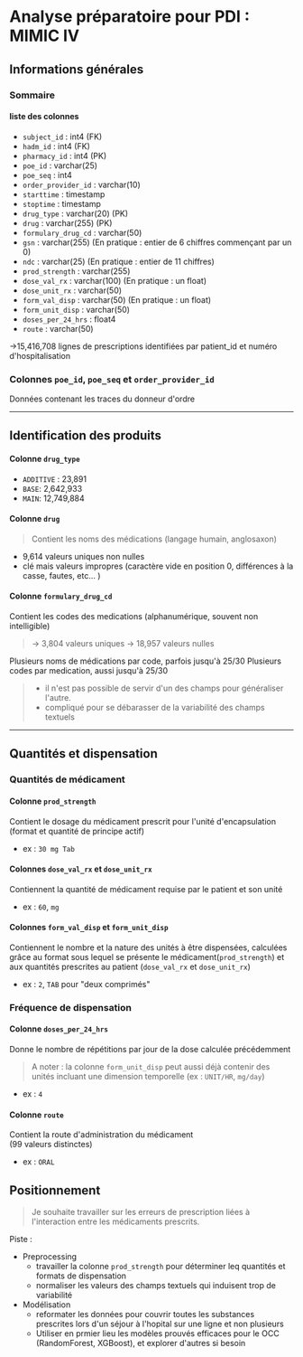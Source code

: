 # Analyse préparatoire pour PDI : MIMIC IV 

## Informations générales

### Sommaire

#### liste des colonnes

 - `subject_id` : int4  (FK)
 - `hadm_id` : int4   (FK)
 - `pharmacy_id` : int4   (PK)
 - `poe_id` : varchar(25)
 - `poe_seq` : int4
 - `order_provider_id` : varchar(10)
 - `starttime` : timestamp
 - `stoptime` : timestamp
 - `drug_type` : varchar(20) (PK)
 - `drug` : varchar(255)  (PK)
 - `formulary_drug_cd` : varchar(50)
 - `gsn` : varchar(255)	(En pratique : entier de 6 chiffres commençant par un 0)
 - `ndc` : varchar(25)  (En pratique : entier de 11 chiffres)
 - `prod_strength` : varchar(255)
 - `dose_val_rx` : varchar(100) (En pratique : un float)
 - `dose_unit_rx` : varchar(50)
 - `form_val_disp` : varchar(50) (En pratique : un float)
 - `form_unit_disp` : varchar(50)
 - `doses_per_24_hrs` : float4
 - `route` : varchar(50)

&rarr;15,416,708 lignes de prescriptions identifiées par patient_id et numéro d'hospitalisation

### Colonnes `poe_id`, `poe_seq` et `order_provider_id` 

Données contenant les traces du donneur d'ordre

---

## Identification des produits

#### Colonne `drug_type`

- `ADDITIVE` : 23,891
- `BASE`: 2,642,933
- `MAIN`: 12,749,884

#### Colonne `drug`

>Contient les noms des médications
(langage humain, anglosaxon)
- 9,614 valeurs uniques non nulles
- clé mais valeurs impropres (caractère vide en position 0, différences à la casse, fautes, etc...  )

#### Colonne `formulary_drug_cd`

Contient les codes des medications
(alphanumérique, souvent non intelligible)

>&rarr; 3,804 valeurs uniques
&rarr; 18,957 valeurs nulles

Plusieurs noms de médications par code, parfois jusqu'à 25/30
Plusieurs codes par medication, aussi jusqu'à 25/30

>- il n'est pas possible de servir d'un des champs pour généraliser l'autre.
>- compliqué pour se débarasser de la variabilité des champs textuels


---

## Quantités et dispensation

### Quantités de médicament

#### Colonne `prod_strength`

Contient le dosage du médicament prescrit pour l'unité d'encapsulation (format et quantité de principe actif)

- ex : `30 mg Tab`

#### Colonnes `dose_val_rx` et `dose_unit_rx`

Contiennent la quantité de médicament requise par le patient et son unité

- ex : `60`, `mg`	

#### Colonnes `form_val_disp` et `form_unit_disp`

Contiennent le nombre et la nature des unités à être dispensées, calculées grâce au format sous lequel se présente le médicament(`prod_strength`) et aux quantités prescrites au patient (`dose_val_rx` et `dose_unit_rx`)
- ex : `2`, `TAB`  pour "deux comprimés"
  
### Fréquence de dispensation

#### Colonne `doses_per_24_hrs`

Donne le nombre de répétitions par jour de la dose calculée précédemment 

>A noter : la colonne `form_unit_disp` peut aussi déjà contenir des unités incluant une dimension temporelle (ex : `UNIT/HR`, `mg/day`) 

- ex : `4`

#### Colonne `route`

Contient la route d'administration du médicament  
(99 valeurs distinctes)

- ex : `ORAL`


## Positionnement 

>Je souhaite travailler sur les erreurs de prescription liées à l'interaction entre les médicaments prescrits.

Piste : 
- Preprocessing
  - travailler la colonne `prod_strength` pour déterminer leq quantités et formats de dispensation
  - normaliser les valeurs des champs textuels qui induisent trop de variabilité
- Modélisation
  - reformater les données pour couvrir toutes les substances prescrites lors d'un séjour à l'hopital sur une ligne et non plusieurs
  - Utiliser en prmier lieu les modèles prouvés efficaces pour le OCC (RandomForest, XGBoost), et explorer d'autres si besoin



